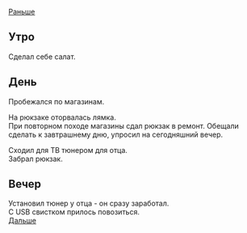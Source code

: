 [Раньше](2020.04.14.md)
## Утро
Сделал себе салат.
## День
Пробежался по магазинам.

На рюкзаке оторвалась лямка.  
При повторном походе  магазины сдал рюкзак в ремонт. Обещали сделать к завтрашнему дню, упросил на сегодняшний вечер.

Сходил для ТВ тюнером для отца.  
Забрал рюкзак.
## Вечер
Установил тюнер у отца - он сразу заработал.  
С USB свистком прилось повозиться.  
[Дальше](2020.04.17.md)